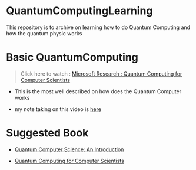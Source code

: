 # QuantumComputingLearning
This repository is to archive on learning how to do Quantum Computing and how the quantum physic works

# Basic QuantumComputing
> Click here to watch : [Microsoft Research : Quantum Computing for Computer Scientists](https://www.youtube.com/watch?v=F_Riqjdh2oM)


* This is the most well described on how does the Quantum Computer works


* my note taking on this video is [here](https://github.com/JoonLee-K/QuantumComputingLearning/blob/master/Quantum%20computer.pdf)

# Suggested Book
* [Quantum Computer Science: An Introduction](https://www.amazon.com/Quantum-Computer-Science-David-Mermin-ebook/dp/B00AHTN53S/ref=sr_1_1?keywords=quantum+computer+science&qid=1571995128&s=digital-text&sr=1-1)


* [Quantum Computing for Computer Scientists](https://www.amazon.com/Quantum-Computing-Computer-Scientists-Yanofsky-ebook/dp/B00AHTN5NS)
